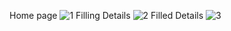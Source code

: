 Home page
![1](https://user-images.githubusercontent.com/90474550/184691108-d690bca0-22e8-4fa2-8a6d-22ff58786381.jpg)
Filling Details
![2](https://user-images.githubusercontent.com/90474550/184691110-741f5062-564e-48e4-a436-4b4c67eae6ee.jpg)
Filled Details
![3](https://user-images.githubusercontent.com/90474550/184691111-f89f630d-4be0-43e6-9ff5-5c2653e4323f.jpg)
